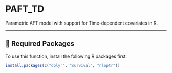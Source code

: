 # PAFT_TD

Parametric AFT model with support for Time-dependent covariates in R.

---

## 🔧 Required Packages

To use this function, install the following R packages first:

```r
install.packages(c("dplyr", "survival", "nloptr"))
